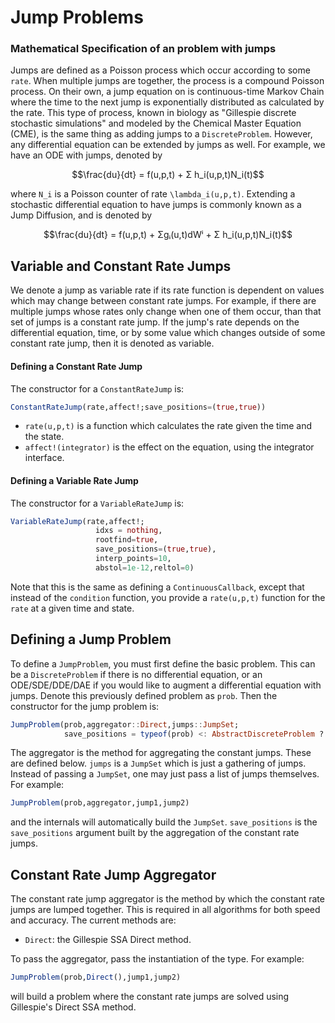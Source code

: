 # Jump Problems

### Mathematical Specification of an problem with jumps

Jumps are defined as a Poisson process which occur according to some `rate`. When
multiple jumps are together, the process is a compound Poisson process. On their
own, a jump equation on is continuous-time Markov Chain where the time to the
next jump is exponentially distributed as calculated by the rate. This type of
process, known in biology as "Gillespie discrete stochastic simulations" and
modeled by the Chemical Master Equation (CME), is the same thing as adding jumps
to a `DiscreteProblem`. However, any differential equation can be extended by jumps
as well. For example, we have an ODE with jumps, denoted by

```math
\frac{du}{dt} = f(u,p,t) + Σ h_i(u,p,t)N_i(t)
```

where ``N_i`` is a Poisson counter of rate ``\lambda_i(u,p,t)``. Extending a stochastic
differential equation to have jumps is commonly known as a Jump Diffusion, and
is denoted by

```math
\frac{du}{dt} = f(u,p,t) + Σgᵢ(u,t)dWⁱ + Σ h_i(u,p,t)N_i(t)
```

## Variable and Constant Rate Jumps

We denote a jump as variable rate if its rate function is dependent on values which
may change between constant rate jumps. For example, if there are multiple jumps
whose rates only change when one of them occur, than that set of jumps is a constant
rate jump. If the jump's rate depends on the differential equation, time, or
by some value which changes outside of some constant rate jump, then it is denoted
as variable.

#### Defining a Constant Rate Jump

The constructor for a `ConstantRateJump` is:

```julia
ConstantRateJump(rate,affect!;save_positions=(true,true))
```

- `rate(u,p,t)` is a function which calculates the rate given the time and the state.
- `affect!(integrator)` is the effect on the equation, using the integrator interface.

#### Defining a Variable Rate Jump

The constructor for a `VariableRateJump` is:

```julia
VariableRateJump(rate,affect!;
                   idxs = nothing,
                   rootfind=true,
                   save_positions=(true,true),
                   interp_points=10,
                   abstol=1e-12,reltol=0)
```

Note that this is the same as defining a `ContinuousCallback`, except that instead
of the `condition` function, you provide a `rate(u,p,t)` function for the `rate` at
a given time and state.

## Defining a Jump Problem

To define a `JumpProblem`, you must first define the basic problem. This can be
a `DiscreteProblem` if there is no differential equation, or an ODE/SDE/DDE/DAE
if you would like to augment a differential equation with jumps. Denote this
previously defined problem as `prob`. Then the constructor for the jump problem is:

```julia
JumpProblem(prob,aggregator::Direct,jumps::JumpSet;
            save_positions = typeof(prob) <: AbstractDiscreteProblem ? (false,true) : (true,true))
```

The aggregator is the method for aggregating the constant jumps. These are defined
below. `jumps` is a `JumpSet` which is just a gathering of jumps. Instead of
passing a `JumpSet`, one may just pass a list of jumps themselves. For example:

```julia
JumpProblem(prob,aggregator,jump1,jump2)
```

and the internals will automatically build the `JumpSet`. `save_positions` is the
`save_positions` argument built by the aggregation of the constant rate jumps.

## Constant Rate Jump Aggregator

The constant rate jump aggregator is the method by which the constant rate jumps
are lumped together. This is required in all algorithms for both speed and accuracy.
The current methods are:

- `Direct`: the Gillespie SSA Direct method.

To pass the aggregator, pass the instantiation of the type. For example:

```julia
JumpProblem(prob,Direct(),jump1,jump2)
```

will build a problem where the constant rate jumps are solved using Gillespie's
Direct SSA method.
